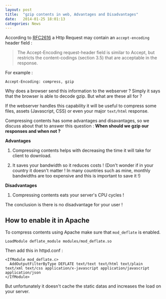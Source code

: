 ```yaml
---
layout: post
title:  "gzip contents in web, Advantages and Disadvantages"
date:   2014-01-25 18:01:13
categories: News
---
```


According to [RFC2616](http://www.w3.org/Protocols/rfc2616/rfc2616-sec14.html#sec14.3) a Http Request may contain an `accept-encoding` header field :

> The Accept-Encoding request-header field is similar to Accept, but restricts the content-codings (section 3.5) that are acceptable in the response.

For example : 

    Accept-Encoding: compress, gzip
    
Why does a browser send this information to the webserver ? Simply it says that the browser is able to decode gzip.
But what are these all for ?

If the webserver handles this capability it will be useful to compress some files, assets (Javascript, CSS) or even your major `text/html` response.

Compressing contents has some advantages and disavantages, so we discuss about that to answer this question : **When should we gzip our responses and when not ?**

**Advantages**

1. Compressing contents helps with decreasing the time it will take for client to download.

2. It saves your bandwidth so it reduces costs ! (Don't wonder if in your country it doesn't matter ! In many countries such as mine, monthly bandwidths are too expensive and this is important to save it !)

**Disadvantages**

1. Compressing contents eats your server's CPU cycles !

The conclusion is there is no disadvantage for your user !

How to enable it in Apache
--------------------------
To compress contents using Apache make sure that `mod_deflate` is enabled.

    LoadModule deflate_module modules/mod_deflate.so

Then add this in httpd.conf :

    <IfModule mod_deflate.c>
      AddOutputFilterByType DEFLATE text/text text/html text/plain text/xml text/css application/x-javascript application/javascript application/json
    </IfModule>

But unfortunately it doesn't cache the static datas and increases the load on your server.
